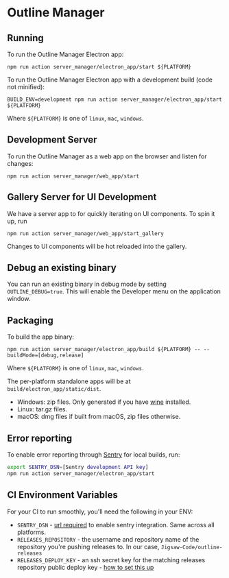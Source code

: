 # Outline Manager

## Running

To run the Outline Manager Electron app:

```
npm run action server_manager/electron_app/start ${PLATFORM}
```

To run the Outline Manager Electron app with a development build (code not minified):

```
BUILD_ENV=development npm run action server_manager/electron_app/start ${PLATFORM}
```

Where `${PLATFORM}` is one of `linux`, `mac`, `windows`.

## Development Server

To run the Outline Manager as a web app on the browser and listen for changes:

```
npm run action server_manager/web_app/start
```

## Gallery Server for UI Development

We have a server app to for quickly iterating on UI components. To spin it up, run

```
npm run action server_manager/web_app/start_gallery
```

Changes to UI components will be hot reloaded into the gallery.

## Debug an existing binary

You can run an existing binary in debug mode by setting `OUTLINE_DEBUG=true`.
This will enable the Developer menu on the application window.

## Packaging

To build the app binary:

```
npm run action server_manager/electron_app/build ${PLATFORM} -- --buildMode=[debug,release]
```

Where `${PLATFORM}` is one of `linux`, `mac`, `windows`.

The per-platform standalone apps will be at `build/electron_app/static/dist`.

- Windows: zip files. Only generated if you have [wine](https://www.winehq.org/download) installed.
- Linux: tar.gz files.
- macOS: dmg files if built from macOS, zip files otherwise.

## Error reporting

To enable error reporting through [Sentry](https://sentry.io/) for local builds, run:

```bash
export SENTRY_DSN=[Sentry development API key]
npm run action server_manager/electron_app/start
```

## CI Environment Variables

For your CI to run smoothly, you'll need the following in your ENV:

- `SENTRY_DSN` - [url required](https://docs.sentry.io/product/sentry-basics/dsn-explainer/) to enable sentry integration. Same across all platforms.
- `RELEASES_REPOSITORY` - the username and repository name of the repository you're pushing releases to. In our case, `Jigsaw-Code/outline-releases`
- `RELEASES_DEPLOY_KEY` - an ssh secret key for the matching releases repository public deploy key - [how to set this up](https://docs.github.com/en/developers/overview/managing-deploy-keys#setup-2)
